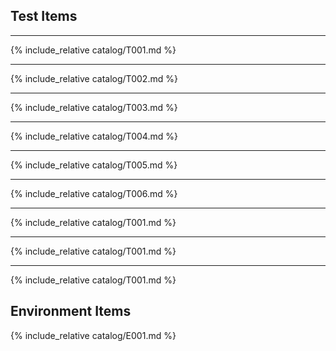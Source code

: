 ## Test Items

---
{% include_relative catalog/T001.md %}

---
{% include_relative catalog/T002.md %}

---
{% include_relative catalog/T003.md %}

---
{% include_relative catalog/T004.md %}

---
{% include_relative catalog/T005.md %}

---
{% include_relative catalog/T006.md %}

---
{% include_relative catalog/T001.md %}

---
{% include_relative catalog/T001.md %}

---
{% include_relative catalog/T001.md %}

## Environment Items

{% include_relative catalog/E001.md %}
